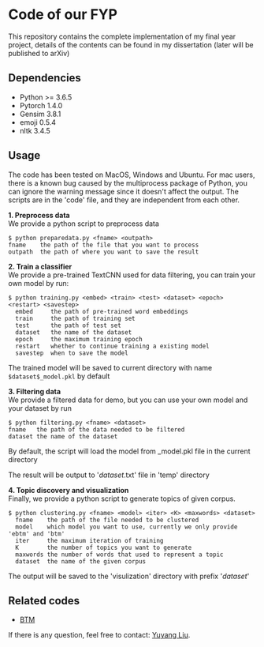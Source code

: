 # Code of our FYP

This repository contains the complete implementation of my final year project, details of the contents can be found in my dissertation (later will be published to arXiv)

## Dependencies
- Python >= 3.6.5
- Pytorch 1.4.0
- Gensim  3.8.1
- emoji 0.5.4
- nltk 3.4.5

## Usage ##
The code has been tested on MacOS, Windows and Ubuntu. For mac users, there is a known bug caused by the multiprocess package of Python, you can ignore the warning message since it doesn't affect the output. The scripts are in the 'code' file, and they are independent from each other.

**1. Preprocess data**   
  	 We provide a python script to preprocess data

    $ python preparedata.py <fname> <outpath>
    fname    the path of the file that you want to process
    outpath  the path of where you want to save the result

**2. Train a classifier**  
   We provide a pre-trained TextCNN used for data filtering, you can train your own model by run:   

    $ python training.py <embed> <train> <test> <dataset> <epoch> <restart> <savestep>
      embed     the path of pre-trained word embeddings
      train     the path of training set
      test      the path of test set
      dataset   the name of the dataset
      epoch     the maximum training epoch
      restart   whether to continue training a existing model
      savestep  when to save the model
 
   The trained model will be saved to current directory with name `$dataset$_model.pkl` by default

**3. Filtering data**     
   We provide a filtered data for demo, but you can use your own model and your dataset by run

    $ python filtering.py <fname> <dataset>
    fname   the path of the data needed to be filtered
    dataset the name of the dataset
    
    
   By default, the script will load the model from <dataset>_model.pkl file in the current directory
   
   The result will be output to '$dataset$.txt' file in 'temp' directory
  
**4. Topic discovery and visualization**    
   Finally, we provide a python script to generate topics of given corpus.
  
    $ python clustering.py <fname> <model> <iter> <K> <maxwords> <dataset>
      fname    the path of the file needed to be clustered
      model    which model you want to use, currently we only provide  'ebtm' and 'btm'
      iter     the maximum iteration of training
      K        the number of topics you want to generate
      maxwords the number of words that used to represent a topic
      dataset  the name of the given corpus
  
 The output will be saved to the 'visulization' directory with prefix '$dataset$'
      

## Related codes ##
- [BTM](https://github.com/xiaohuiyan/BTM)


If there is any question, feel free to contact: [Yuyang Liu](zy22049@nottingham.edu.cn).
